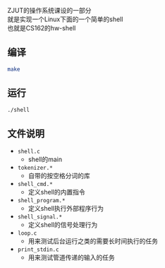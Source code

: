 ZJUT的操作系统课设的一部分  
就是实现一个Linux下面的一个简单的shell  
也就是CS162的hw-shell  

## 编译

```sh
make
```

## 运行

```sh
./shell
```

## 文件说明
 
- `shell.c`
    - shell的main
- `tokenizer.*`
    - 自带的按空格分词的库
- `shell_cmd.*`
    - 定义shell的内置指令  
- `shell_program.*`
    - 定义shell执行外部程序行为  
- `shell_signal.*`
    - 定义shell的信号处理行为  
- `loop.c`
    - 用来测试后台运行之类的需要长时间执行的任务
- `print_stdin.c`
    - 用来测试管道传递的输入的任务
